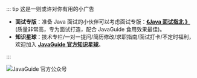 ::: tip 这是一则或许对你有用的小广告

- **面试专版**：准备 Java 面试的小伙伴可以考虑面试专版：**[《Java 面试指北 》](../zhuanlan/java-mian-shi-zhi-bei.md)** (质量非常高，专为面试打造，配合 JavaGuide 食用效果最佳)。
- **知识星球**：技术专栏/一对一提问/简历修改/求职指南/面试打卡/不定时福利，欢迎加入 **[JavaGuide 官方知识星球](../about-the-author/zhishixingqiu-two-years.md)**。

:::

![JavaGuide 官方公众号](https://oss.javaguide.cn/github/javaguide/gongzhonghaoxuanchuan.png)
